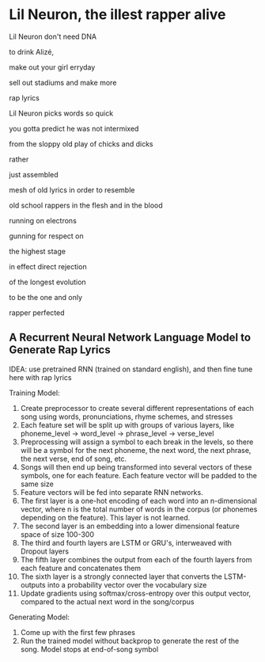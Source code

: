 # Lil Neuron, the illest rapper alive

Lil Neuron don't need DNA

to drink Alizé,

make out your girl erryday

sell out stadiums and make more

rap lyrics



Lil Neuron picks words so quick

you gotta predict he was not intermixed

from the sloppy old play of chicks and dicks

rather

just assembled

mesh of old lyrics in order to resemble

old school rappers in the flesh and in the blood

running on electrons

gunning for respect on

the highest stage

in effect direct rejection

of the longest evolution

to be the one and only

rapper perfected

## A Recurrent Neural Network Language Model to Generate Rap Lyrics
IDEA: use pretrained RNN (trained on standard english), and then fine
tune here with rap lyrics

Training Model:
 1. Create preprocessor to create several different representations of
    each song using words, pronunciations, rhyme schemes, and stresses
 2. Each feature set will be split up with groups of various layers,
    like phoneme_level -> word_level -> phrase_level -> verse_level
 3. Preprocessing will assign a symbol to each break in the levels,
    so there will be a symbol for the next phoneme, the next word,
    the next phrase, the next verse, end of song, etc.
 4. Songs will then end up being transformed into several vectors of
    these symbols, one for each feature. Each feature vector will be padded
    to the same size
 5. Feature vectors will be fed into separate RNN networks.
 6. The first layer is a one-hot encoding of each word into an
    n-dimensional vector, where n is the total number of words in the
    corpus (or phonemes depending on the feature). This layer is not
    learned.
 7. The second layer is an embedding into a lower dimensional feature
    space of size 100-300
 8. The third and fourth layers are LSTM or GRU's, interweaved with
    Dropout layers
 9. The fifth layer combines the output from each of the fourth layers
    from each feature and concatenates them
 10. The sixth layer is a strongly connected layer that converts the
     LSTM-outputs into a probability vector over the vocabulary size
 11. Update gradients using softmax/cross-entropy over this output vector,
     compared to the actual next word in the song/corpus

Generating Model:
 1. Come up with the first few phrases
 2. Run the trained model without backprop to generate the rest of the
    song. Model stops at end-of-song symbol
